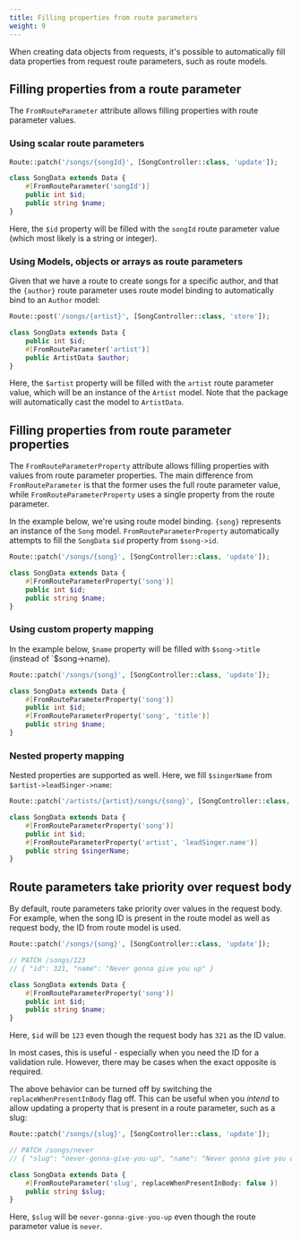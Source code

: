 ```yaml
---
title: Filling properties from route parameters
weight: 9
---
```


When creating data objects from requests, it's possible to automatically fill data properties from request route parameters, such as route models.

## Filling properties from a route parameter

The `FromRouteParameter` attribute allows filling properties with route parameter values. 

### Using scalar route parameters

```php
Route::patch('/songs/{songId}', [SongController::class, 'update']);

class SongData extends Data {
    #[FromRouteParameter('songId')]
    public int $id;
    public string $name;
}
```

Here, the `$id` property will be filled with the `songId` route parameter value (which most likely is a string or integer).

### Using Models, objects or arrays as route parameters

Given that we have a route to create songs for a specific author, and that the `{author}` route parameter uses route model binding to automatically bind to an `Author` model: 

```php
Route::post('/songs/{artist}', [SongController::class, 'store']);

class SongData extends Data {
    public int $id;
    #[FromRouteParameter('artist')]
    public ArtistData $author;
}
```
Here, the `$artist` property will be filled with the `artist` route parameter value, which will be an instance of the `Artist` model. Note that the package will automatically cast the model to `ArtistData`.

## Filling properties from route parameter properties

The `FromRouteParameterProperty` attribute allows filling properties with values from route parameter properties. The main difference from `FromRouteParameter` is that the former uses the full route parameter value, while `FromRouteParameterProperty` uses a single property from the route parameter.  

In the example below, we're using route model binding. `{song}` represents an instance of the `Song` model. `FromRouteParameterProperty` automatically attempts to fill the `SongData` `$id` property from `$song->id`.

```php
Route::patch('/songs/{song}', [SongController::class, 'update']);

class SongData extends Data {
    #[FromRouteParameterProperty('song')]
    public int $id;
    public string $name;
}
```
### Using custom property mapping

In the example below, `$name` property will be filled with `$song->title` (instead of `$song->name).

```php
Route::patch('/songs/{song}', [SongController::class, 'update']);

class SongData extends Data {
    #[FromRouteParameterProperty('song')]
    public int $id;
    #[FromRouteParameterProperty('song', 'title')]
    public string $name;
}
```

### Nested property mapping

Nested properties are supported as well. Here, we fill `$singerName` from `$artist->leadSinger->name`: 

```php
Route::patch('/artists/{artist}/songs/{song}', [SongController::class, 'update']);

class SongData extends Data {
    #[FromRouteParameterProperty('song')]
    public int $id;
    #[FromRouteParameterProperty('artist', 'leadSinger.name')]
    public string $singerName;
}
```

## Route parameters take priority over request body

By default, route parameters take priority over values in the request body. For example, when the song ID is present in the route model as well as request body, the ID from route model is used. 

```php
Route::patch('/songs/{song}', [SongController::class, 'update']);

// PATCH /songs/123
// { "id": 321, "name": "Never gonna give you up" }

class SongData extends Data {
    #[FromRouteParameterProperty('song')]
    public int $id;
    public string $name;
}
```

Here, `$id` will be `123` even though the request body has `321` as the ID value.

In most cases, this is useful - especially when you need the ID for a validation rule. However, there may be cases when the exact opposite is required.

The above behavior can be turned off by switching the `replaceWhenPresentInBody` flag off. This can be useful when you _intend_ to allow updating a property that is present in a route parameter, such as a slug:

```php
Route::patch('/songs/{slug}', [SongController::class, 'update']);

// PATCH /songs/never
// { "slug": "never-gonna-give-you-up", "name": "Never gonna give you up" }

class SongData extends Data {
    #[FromRouteParameter('slug', replaceWhenPresentInBody: false )]
    public string $slug;
}
```

Here, `$slug` will be `never-gonna-give-you-up` even though the route parameter value is `never`.

